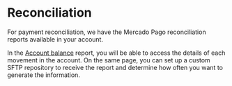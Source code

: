 # Reconciliation

For payment reconciliation, we have the Mercado Pago reconciliation reports available in your account.

In the [Account balance](/developers/pt/docs/reports/account-money/introduction) report, you will be able to access the details of each movement in the account. On the same page, you can set up a custom SFTP repository to receive the report and determine how often you want to generate the information.